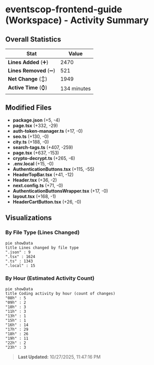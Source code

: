 # eventscop-frontend-guide (Workspace) - Activity Summary 

## Overall Statistics

| Stat                   | Value                                                             |
| ---------------------- | ----------------------------------------------------------------- |
| **Lines Added** (➕)   | 2470                                          |
| **Lines Removed** (➖) | 521                                        |
| **Net Change** (↕)    | 1949                |
| **Active Time** (⌚)   | 134 minutes |


## Modified Files
- **package.json** (+5, -4)
- **page.tsx** (+332, -29)
- **auth-token-manager.ts** (+17, -0)
- **seo.ts** (+130, -0)
- **city.ts** (+188, -0)
- **search-tags.ts** (+407, -259)
- **page.tsx** (+637, -153)
- **crypto-decrypt.ts** (+265, -6)
- **.env.local** (+15, -0)
- **AuthenticationButtons.tsx** (+115, -55)
- **HeaderTopBar.tsx** (+41, -12)
- **Header.tsx** (+36, -2)
- **next.config.ts** (+71, -0)
- **AuthenticationButtonsWrapper.tsx** (+17, -0)
- **layout.tsx** (+168, -1)
- **HeaderCartButton.tsx** (+26, -0)

## Visualizations

### By File Type (Lines Changed)

```mermaid
pie showData
title Lines changed by file type
".json" : 9
".tsx" : 1624
".ts" : 1343
".local" : 15
```

### By Hour (Estimated Activity Count)

```mermaid
pie showData
title Coding activity by hour (count of changes)
"08h" : 5
"09h" : 2
"10h" : 3
"11h" : 3
"13h" : 1
"15h" : 1
"16h" : 14
"17h" : 29
"18h" : 26
"19h" : 11
"22h" : 2
"23h" : 3
```


> **Last Updated:** 10/27/2025, 11:47:16 PM